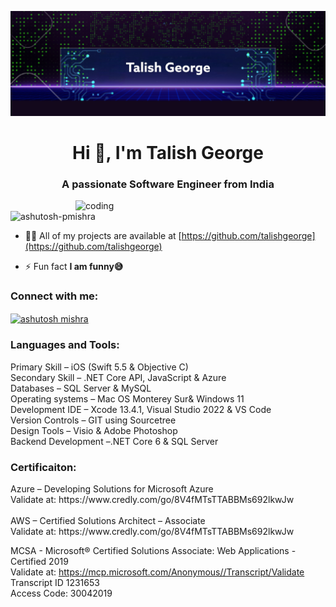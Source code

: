 


![logo](https://github.com/talishgeorge/talishgeorge/blob/main/PhotoRoom_20220905_130557_22.PNG)
<h1 align="center">Hi 👋, I'm Talish George</h1>
<h3 align="center">A passionate Software Engineer from India</h3>

<img align="right" alt="coding" width="400" src="https://user-images.githubusercontent.com/55389276/140866485-8fb1c876-9a8f-4d6a-98dc-08c4981eaf70.gif">

<p align="left"> <img src="https://komarev.com/ghpvc/?username=ashutosh-pmishra&label=Profile%20views&color=0e75b6&style=flat" alt="ashutosh-pmishra" /> </p>

- 👨‍💻 All of my projects are available at [https://github.com/talishgeorge](https://github.com/talishgeorge)

- ⚡ Fun fact **I am funny😅**

<h3 align="left">Connect with me:</h3>
<p align="left">
<a href="https://www.linkedin.com/in/talishgeorge/" target="blank"><img align="center" src="https://raw.githubusercontent.com/rahuldkjain/github-profile-readme-generator/master/src/images/icons/Social/linked-in-alt.svg" alt="ashutosh mishra" height="30" width="40" /></a>
</p>

<h3 align="left">Languages and Tools:</h3>
<p align="left"> 
       Primary Skill – iOS (Swift 5.5 & Objective C)
       <br>
       Secondary Skill – .NET Core API, JavaScript & Azure
       <br>
       Databases – SQL Server & MySQL
       <br>
       Operating systems – Mac OS Monterey Sur& Windows 11
       <br>
       Development IDE – Xcode 13.4.1, Visual Studio 2022 & VS Code
       <br>
       Version Controls – GIT using Sourcetree
       <br>
       Design Tools – Visio & Adobe Photoshop
       <br>
       Backend Development –.NET Core 6 & SQL Server
 </p>

<h3 align="left">Certificaiton:</h3>
<p aligin="left">
       Azure – Developing Solutions for Microsoft Azure
        <br>
        Validate at: https://www.credly.com/go/8V4fMTsTTABBMs692lkwJw 
       <br>
       <br>
       AWS – Certified Solutions Architect – Associate
        <br>
        Validate at: https://www.credly.com/go/8V4fMTsTTABBMs692lkwJw 
       <br>

MCSA - Microsoft® Certified Solutions Associate: Web Applications - Certified 2019
       <br>
Validate at: https://mcp.microsoft.com/Anonymous//Transcript/Validate
       <br>
       Transcript ID 1231653
        <br>
       Access Code: 30042019
 </p>


